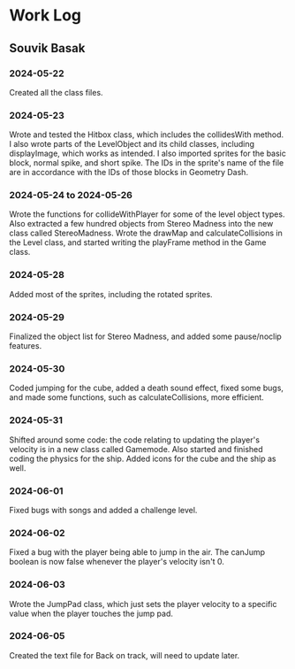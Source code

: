 # Work Log

## Souvik Basak

### 2024-05-22

Created all the class files.

### 2024-05-23

Wrote and tested the Hitbox class, which includes the collidesWith method. I also wrote parts of the LevelObject and its child classes, including displayImage, which works as intended. I also imported sprites for the basic block, normal spike, and short spike. The IDs in the sprite's name of the file are in accordance with the IDs of those blocks in Geometry Dash.

### 2024-05-24 to 2024-05-26

Wrote the functions for collideWithPlayer for some of the level object types. Also extracted a few hundred objects from Stereo Madness into the new class called StereoMadness. Wrote the drawMap and calculateCollisions in the Level class, and started writing the playFrame method in the Game class.

### 2024-05-28

Added most of the sprites, including the rotated sprites.

### 2024-05-29

Finalized the object list for Stereo Madness, and added some pause/noclip features.

### 2024-05-30

Coded jumping for the cube, added a death sound effect, fixed some bugs, and made some functions, such as calculateCollisions, more efficient.

### 2024-05-31

Shifted around some code: the code relating to updating the player's velocity is in a new class called Gamemode. Also started and finished coding the physics for the ship. Added icons for the cube and the ship as well.

### 2024-06-01

Fixed bugs with songs and added a challenge level.

### 2024-06-02

Fixed a bug with the player being able to jump in the air. The canJump boolean is now false whenever the player's velocity isn't 0.

### 2024-06-03

Wrote the JumpPad class, which just sets the player velocity to a specific value when the player touches the jump pad.

### 2024-06-05

Created the text file for Back on track, will need to update later.
